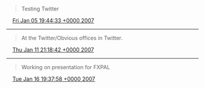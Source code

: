 > Testing Twitter

<img src="../../media/tweet.ico" width="12" /> [Fri Jan 05 19:44:33 +0000 2007](https://twitter.com/ChristopherA/status/2221703)

----

> At the Twitter/Obvious offices in Twitter.

<img src="../../media/tweet.ico" width="12" /> [Thu Jan 11 21:18:42 +0000 2007](https://twitter.com/ChristopherA/status/2656603)

----

> Working on presentation for FXPAL

<img src="../../media/tweet.ico" width="12" /> [Tue Jan 16 19:37:58 +0000 2007](https://twitter.com/ChristopherA/status/3038673)